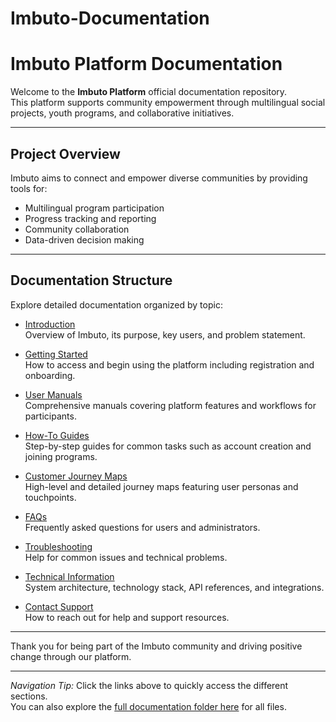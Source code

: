 # Imbuto-Documentation
# Imbuto Platform Documentation

Welcome to the **Imbuto Platform** official documentation repository.  
This platform supports community empowerment through multilingual social projects, youth programs, and collaborative initiatives.

---

## Project Overview

Imbuto aims to connect and empower diverse communities by providing tools for:  
- Multilingual program participation  
- Progress tracking and reporting  
- Community collaboration  
- Data-driven decision making

---

## Documentation Structure

Explore detailed documentation organized by topic:

- [Introduction](./documentation/product-overview.md)  
  Overview of Imbuto, its purpose, key users, and problem statement.

- [Getting Started](./documentation/getting-started.md)  
  How to access and begin using the platform including registration and onboarding.

- [User Manuals](./documentation/user-manual.md)  
  Comprehensive manuals covering platform features and workflows for participants.

- [How-To Guides](./documentation/how-to-guide.md)  
  Step-by-step guides for common tasks such as account creation and joining programs.

- [Customer Journey Maps](./documentation/customer-journey-maps.md)  
  High-level and detailed journey maps featuring user personas and touchpoints.

- [FAQs](./documentation/faqs.md)  
  Frequently asked questions for users and administrators.

- [Troubleshooting](./documentation/troubleshooting.md)  
  Help for common issues and technical problems.

- [Technical Information](./documentation/technical-info.md)  
  System architecture, technology stack, API references, and integrations.

- [Contact Support](./documentation/contact-support.md)  
  How to reach out for help and support resources.

---

Thank you for being part of the Imbuto community and driving positive change through our platform.

---

*Navigation Tip:* Click the links above to quickly access the different sections.  
You can also explore the [full documentation folder here](./documentation/) for all files.
